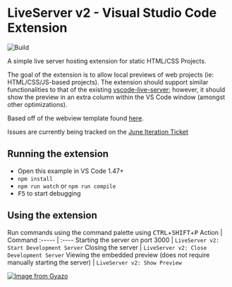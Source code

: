 # LiveServer v2 - Visual Studio Code Extension

![Build](https://github.com/andreamah/VS-Code-LiveServer-V2-Extension/actions/workflows/build.yml/badge.svg)

A simple live server hosting extension for static HTML/CSS Projects.

The goal of the extension is to allow local previews of web projects (ie: HTML/CSS/JS-based projects). The extension should support similar functionalities to that of the existing [vscode-live-server](https://github.com/ritwickdey/vscode-live-server); however, it should show the preview in an extra column within the VS Code window (amongst other optimizations).

Based off of the webview template found [here](https://github.com/microsoft/vscode-extension-samples/tree/main/webview-sample).

Issues are currently being tracked on the [June Iteration Ticket](https://github.com/microsoft/vscode/issues/124608)
## Running the extension
- Open this example in VS Code 1.47+
- `npm install`
- `npm run watch` or `npm run compile`
- <kbd>F5</kbd> to start debugging

## Using the extension
Run commands using the command palette using <kbd>CTRL</kbd>+<kbd>SHIFT</kbd>+<kbd>P</kbd>
Action | Command 
:----- | :---- 
Starting the server on port 3000   | `LiveServer v2: Start Development Server` 
Closing the server | `LiveServer v2: Close Development Server`
Viewing the embedded preview (does not require manually starting the server)  | `LiveServer v2: Show Preview`  

[![Image from Gyazo](https://i.gyazo.com/a3796821f5cc2ea2164725457d26f45c.gif)](https://gyazo.com/a3796821f5cc2ea2164725457d26f45c)